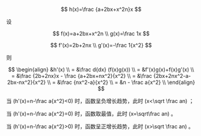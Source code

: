 
$$
h(x)=\frac {a+2bx+x^2n}x
$$

设

$$
f(x)=a+2bx+x^2n \\
g(x)=\frac 1x
$$



$$
f'(x)=2b+2nx \\
g'(x)=-\frac 1{x^2}
$$

则

$$
\begin{align}
    &h'(x) \\
  = &\frac d{dx} (f(x)g(x)) \\
  = &f'(x)g(x)+f(x)g'(x) \\
  = &\frac {2b+2nx}x - \frac {a+2bx+nx^2}{x^2} \\
  = &\frac {2bx+2nx^2-a-2bx-nx^2}{x^2} \\
  = &\frac {nx^2-a}{x^2} \\
  = &n - \frac a{x^2} \\
\end{align}
$$

当 \(h'(x)=n-\frac a{x^2}<0\) 时，函数呈负增长趋势，此时 \(x<\sqrt \frac an\) ；

当 \(h'(x)=n-\frac a{x^2}=0\) 时，函数取最值，此时 \(x=\sqrt\frac an\) 。

当 \(h'(x)=n-\frac a{x^2}>0\) 时，函数呈正增长趋势，此时 \(x>\sqrt \frac an\) 。
